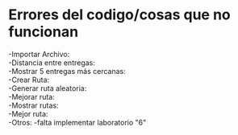 # Errores del codigo/cosas que no funcionan

-Importar Archivo:\
-Distancia entre entregas:\
-Mostrar 5 entregas más cercanas:\
-Crear Ruta:\
-Generar ruta aleatoria:\
-Mejorar ruta:\
-Mostrar rutas:\
-Mejor ruta:\
-Otros:
-falta implementar laboratorio "6"
